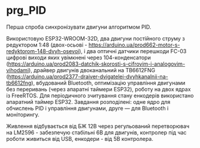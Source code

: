 # prg_PID
Перша спроба синхронізувати двигуни алгоритмом PID.

Використовую ESP32-WROOM-32D, два двигуни постійного струму з редуктором 1:48 (двох-осьові - https://arduino.ua/prod662-motor-s-redyktorom-148-dvyh-osevoi), і два оптичні датчики перешкоди FC-03 цифрові виходи яких увімкнені через 104-конденсатори (https://arduino.ua/prod2083-datchik-skorosti-s-cifrovim-i-analogovim-vihodami), драйвер двигунів двоканальний на TB6612FNG (https://arduino.ua/prod2377-draiver-dvigatelei-dvyhkanalnii-na-tb6612fng), вбудований Bluetooth, оптимізацію управління двигунами без переривань (через апаратні таймери ESP32), роботу на двох ядрах із FreeRTOS. Для періодичного зчитування стану енкодерів використано апаратний таймер ESP32. Завдання розподілені: одне ядро для обчислень PID і управління двигунами, друге — для Bluetooth і моніторингу.

Живлення відбувається від БЖ 12В через регульований перетворювач на LM2596 - забезпечую стабільні 6В для двигунів, контролер під час роботи живиться від USB, енкодери - від 5В контролера.
